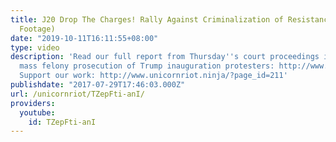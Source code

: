 ```yaml
---
title: J20 Drop The Charges! Rally Against Criminalization of Resistance (Livestream
  Footage)
date: "2019-10-11T16:11:55+08:00"
type: video
description: 'Read our full report from Thursday''s court proceedings in the unprecedented
  mass felony prosecution of Trump inauguration protesters: http://www.unicornriot.ninja/?p=17667
  Support our work: http://www.unicornriot.ninja/?page_id=211'
publishdate: "2017-07-29T17:46:03.000Z"
url: /unicornriot/TZepFti-anI/
providers:
  youtube:
    id: TZepFti-anI
---
```

